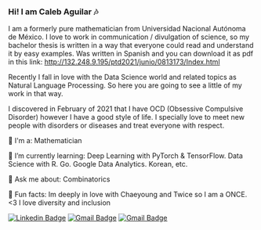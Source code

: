 ### Hi! I am Caleb Aguilar :notes:

I am a formerly pure mathematician from Universidad Nacional Autónoma de México. I love to work in communication / divulgation of science, so my bachelor thesis is written in a way that everyone could read and understand it by easy examples. Was written in Spanish and you can download it as pdf in this link: http://132.248.9.195/ptd2021/junio/0813173/Index.html

Recently I fall in love with the Data Science world and related topics as Natural Language Processing. So here you are going to see a little of my work in that way.

I discovered in February of 2021 that I have OCD (Obsessive Compulsive Disorder) however I have a good style of life. I specially love to meet new people with disorders or diseases and treat everyone with respect.

:closed_book: I'm a: Mathematician

🌱 I’m currently learning: Deep Learning with PyTorch & TensorFlow. Data Science with R. Go. Google Data Analytics. Korean, etc.

💬 Ask me about: Combinatorics

:dress: Fun facts: Im deeply in love with Chaeyoung and Twice so I am a ONCE. <3 I love diversity and inclusion

[![Linkedin Badge](https://img.shields.io/badge/-Follow_Me-blue?style=for-the-badge&logo=Linkedin&logoColor=white&link=https://https://www.linkedin.com/in/proggleb//)](https://www.linkedin.com/in/proggleb/) [![Gmail Badge](https://img.shields.io/badge/-Contact_Me-d44638?style=for-the-badge&logo=Gmail&logoColor=white&link=eldeathleb@gmail)](eldeathleb@gmail.com) [![Gmail Badge](https://img.shields.io/badge/-Contact_Me-d44638?style=for-the-badge&logo=Gmail&logoColor=white&link=combileb@ciencias.unam.mx)](combileb@ciencias.unam.mx)

<!--
**Proggleb/Proggleb** is a ✨ _special_ ✨ repository because its `README.md` (this file) appears on your GitHub profile.
-->
